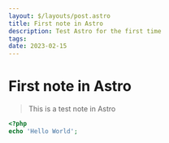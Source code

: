 ```yaml
---
layout: $/layouts/post.astro
title: First note in Astro
description: Test Astro for the first time
tags:
date: 2023-02-15
---
```


# First note in Astro

> This is a test note in Astro

~~~php
<?php
echo 'Hello World';
~~~
